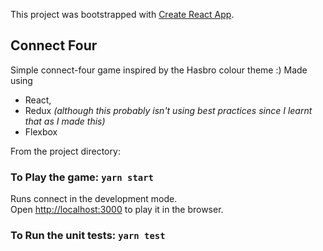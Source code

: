 This project was bootstrapped with [Create React App](https://github.com/facebook/create-react-app).

## Connect Four
Simple connect-four game inspired by the Hasbro colour theme :)
Made using 
- React,
- Redux _(although this probably isn't using best practices since I learnt that as I made this)_
- Flexbox

From the project directory:

### To Play the game: `yarn start`

Runs connect in the development mode.<br>
Open [http://localhost:3000](http://localhost:3000) to play it in the browser.

### To Run the unit tests: `yarn test`

